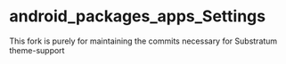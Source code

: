 # android_packages_apps_Settings

This fork is purely for maintaining the commits necessary for Substratum theme-support
